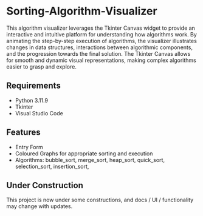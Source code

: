 # Sorting-Algorithm-Visualizer
This algorithm visualizer leverages the Tkinter Canvas widget to provide an interactive and intuitive platform for understanding how algorithms work. By animating the step-by-step execution of algorithms, the visualizer illustrates changes in data structures, interactions between algorithmic components, and the progression towards the final solution. The Tkinter Canvas allows for smooth and dynamic visual representations, making complex algorithms easier to grasp and explore.

## Requirements
  - Python 3.11.9
  - Tkinter
  - Visual Studio Code
    
## Features
  - Entry Form
  - Coloured Graphs for appropriate sorting and execution
  - Algorithms: bubble_sort, merge_sort, heap_sort, quick_sort, selection_sort, insertion_sort,
  

## Under Construction
This project is now under some constructions, and docs / UI / functionality may change with updates.
